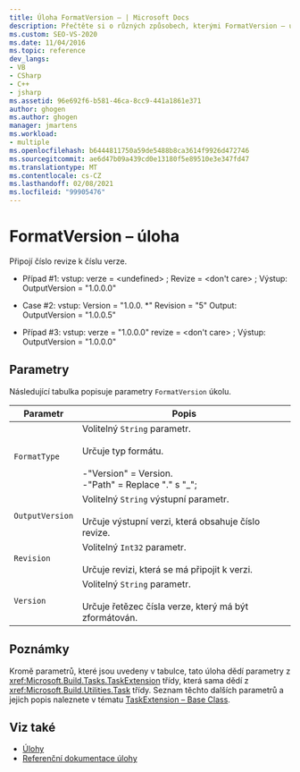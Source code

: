 ```yaml
---
title: Úloha FormatVersion – | Microsoft Docs
description: Přečtěte si o různých způsobech, kterými FormatVersion – úlohy MSBuild připojí číslo revize k číslu verze.
ms.custom: SEO-VS-2020
ms.date: 11/04/2016
ms.topic: reference
dev_langs:
- VB
- CSharp
- C++
- jsharp
ms.assetid: 96e692f6-b581-46ca-8cc9-441a1861e371
author: ghogen
ms.author: ghogen
manager: jmartens
ms.workload:
- multiple
ms.openlocfilehash: b6444811750a59de5488b8ca3614f9926d472746
ms.sourcegitcommit: ae6d47b09a439cd0e13180f5e89510e3e347fd47
ms.translationtype: MT
ms.contentlocale: cs-CZ
ms.lasthandoff: 02/08/2021
ms.locfileid: "99905476"
---
```

# <a name="formatversion-task"></a>FormatVersion – úloha

Připojí číslo revize k číslu verze.

- Případ #1: vstup: verze = \<undefined> ;  Revize = \<don't care> ;   Výstup: OutputVersion = "1.0.0.0"

- Case #2: vstup: Version = "1.0.0. *" Revision = "5" Output: OutputVersion = "1.0.0.5"

- Případ #3: vstup: verze = "1.0.0.0" revize = \<don't care> ;  Výstup: OutputVersion = "1.0.0.0"

## <a name="parameters"></a>Parametry

 Následující tabulka popisuje parametry `FormatVersion` úkolu.

|Parametr|Popis|
|---------------|-----------------|
|`FormatType`|Volitelný `String` parametr.<br /><br /> Určuje typ formátu.<br /><br /> -"Version" = Version.<br />-"Path" = Replace "." s "_";|
|`OutputVersion`|Volitelný `String` výstupní parametr.<br /><br /> Určuje výstupní verzi, která obsahuje číslo revize.|
|`Revision`|Volitelný `Int32` parametr.<br /><br /> Určuje revizi, která se má připojit k verzi.|
|`Version`|Volitelný `String` parametr.<br /><br /> Určuje řetězec čísla verze, který má být zformátován.|

## <a name="remarks"></a>Poznámky

 Kromě parametrů, které jsou uvedeny v tabulce, tato úloha dědí parametry z <xref:Microsoft.Build.Tasks.TaskExtension> třídy, která sama dědí z <xref:Microsoft.Build.Utilities.Task> třídy. Seznam těchto dalších parametrů a jejich popis naleznete v tématu [TaskExtension – Base Class](../msbuild/taskextension-base-class.md).

## <a name="see-also"></a>Viz také

- [Úlohy](../msbuild/msbuild-tasks.md)
- [Referenční dokumentace úlohy](../msbuild/msbuild-task-reference.md)
